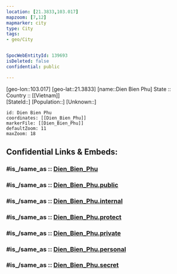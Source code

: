 ```yaml
---
location: [21.3833,103.017] 
mapzoom: [7,12] 
mapmarker: city 
type: City
tags:
- geo/City


SpocWebEntityId: 139693
isDeleted: false
confidential: public

---
```

[geo-lon::103.017] 
[geo-lat::21.3833] 
[name::Dien Bien Phu] 
State ::  
Country :: [[Vietnam]]  
[StateId::] 
[Population::] 
[Unknown::] 


```leaflet
id: Dien Bien Phu
coordinates: [[Dien_Bien_Phu]] 
markerFile: [[Dien_Bien_Phu]] 
defaultZoom: 11 
maxZoom: 18
```


## Confidential Links & Embeds: 

### #is_/same_as :: [Dien_Bien_Phu](/_Standards/Earth/Continent/Asia/Asia~South~East/Vietnam/Provinces~Vietnam/Điện_Biên/City/Dien_Bien_Phu.md) 

### #is_/same_as :: [Dien_Bien_Phu.public](/_public/Earth/Continent/Asia/Asia~South~East/Vietnam/Provinces~Vietnam/Điện_Biên/City/Dien_Bien_Phu.public.md) 

### #is_/same_as :: [Dien_Bien_Phu.internal](/_internal/Earth/Continent/Asia/Asia~South~East/Vietnam/Provinces~Vietnam/Điện_Biên/City/Dien_Bien_Phu.internal.md) 

### #is_/same_as :: [Dien_Bien_Phu.protect](/_protect/Earth/Continent/Asia/Asia~South~East/Vietnam/Provinces~Vietnam/Điện_Biên/City/Dien_Bien_Phu.protect.md) 

### #is_/same_as :: [Dien_Bien_Phu.private](/_private/Earth/Continent/Asia/Asia~South~East/Vietnam/Provinces~Vietnam/Điện_Biên/City/Dien_Bien_Phu.private.md) 

### #is_/same_as :: [Dien_Bien_Phu.personal](/_personal/Earth/Continent/Asia/Asia~South~East/Vietnam/Provinces~Vietnam/Điện_Biên/City/Dien_Bien_Phu.personal.md) 

### #is_/same_as :: [Dien_Bien_Phu.secret](/_secret/Earth/Continent/Asia/Asia~South~East/Vietnam/Provinces~Vietnam/Điện_Biên/City/Dien_Bien_Phu.secret.md)

